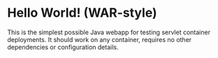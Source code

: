 Hello World! (WAR-style)
===============

This is the simplest possible Java webapp for testing servlet container deployments.  It should work on any container, requires no other dependencies or configuration details.
